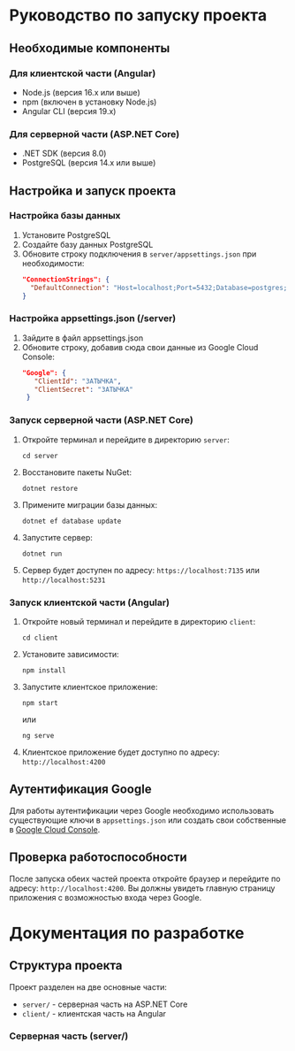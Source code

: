 # Руководство по запуску проекта

## Необходимые компоненты

### Для клиентской части (Angular)
- Node.js (версия 16.x или выше)
- npm (включен в установку Node.js)
- Angular CLI (версия 19.x)

### Для серверной части (ASP.NET Core)
- .NET SDK (версия 8.0)
- PostgreSQL (версия 14.x или выше)

## Настройка и запуск проекта

### Настройка базы данных
1. Установите PostgreSQL
2. Создайте базу данных PostgreSQL
3. Обновите строку подключения в `server/appsettings.json` при необходимости:
   ```json
   "ConnectionStrings": {
     "DefaultConnection": "Host=localhost;Port=5432;Database=postgres;Username=postgres;Password=postgres"
   }
   ```

### Настройка appsettings.json (/server)
1. Зайдите в файл appsettings.json
3. Обновите строку, добавив сюда свои данные из Google Cloud Console:
   ```json
   "Google": {
      "ClientId": "ЗАТЫЧКА",
      "ClientSecret": "ЗАТЫЧКА"
    }
   ```


### Запуск серверной части (ASP.NET Core)
1. Откройте терминал и перейдите в директорию `server`:
   ```
   cd server
   ```
2. Восстановите пакеты NuGet:
   ```
   dotnet restore
   ```
3. Примените миграции базы данных:
   ```
   dotnet ef database update
   ```
4. Запустите сервер:
   ```
   dotnet run
   ```
5. Сервер будет доступен по адресу: `https://localhost:7135` или `http://localhost:5231`

### Запуск клиентской части (Angular)
1. Откройте новый терминал и перейдите в директорию `client`:
   ```
   cd client
   ```
2. Установите зависимости:
   ```
   npm install
   ```
3. Запустите клиентское приложение:
   ```
   npm start
   ```
   или
   ```
   ng serve
   ```
4. Клиентское приложение будет доступно по адресу: `http://localhost:4200`

## Аутентификация Google
Для работы аутентификации через Google необходимо использовать существующие ключи в `appsettings.json` или создать свои собственные в [Google Cloud Console](https://console.cloud.google.com/).

## Проверка работоспособности
После запуска обеих частей проекта откройте браузер и перейдите по адресу: `http://localhost:4200`. Вы должны увидеть главную страницу приложения с возможностью входа через Google.

# Документация по разработке

## Структура проекта

Проект разделен на две основные части:
- `server/` - серверная часть на ASP.NET Core
- `client/` - клиентская часть на Angular

### Серверная часть (server/)
